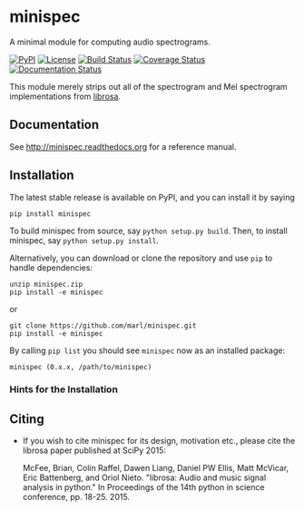 minispec
=======
A minimal module for computing audio spectrograms.

[![PyPI](https://img.shields.io/pypi/v/minispec.svg)](https://pypi.python.org/pypi/minispec)
[![License](https://img.shields.io/pypi/l/minispec.svg)](https://github.com/marl/minispec/blob/master/LICENSE.md)
[![Build Status](https://travis-ci.org/marl/minispec.png?branch=master)](http://travis-ci.org/marl/minispec?branch=master)
[![Coverage Status](https://coveralls.io/repos/marl/minispec/badge.svg?branch=master)](https://coveralls.io/r/marl/minispec?branch=master)
[![Documentation Status](https://readthedocs.org/projects/minispec/badge/?version=latest)](http://minispec.readthedocs.org/en/latest/?badge=latest)

This module merely strips out all of the spectrogram and Mel spectrogram implementations from [librosa](https://github.com/librosa/librosa).



Documentation
-------------
See http://minispec.readthedocs.org for a reference manual.


Installation
------------

The latest stable release is available on PyPI, and you can install it by saying
```
pip install minispec
```

To build minispec from source, say `python setup.py build`.
Then, to install minispec, say `python setup.py install`.

Alternatively, you can download or clone the repository and use `pip` to handle dependencies:

```
unzip minispec.zip
pip install -e minispec
```
or
```
git clone https://github.com/marl/minispec.git
pip install -e minispec
```

By calling `pip list` you should see `minispec` now as an installed package:
```
minispec (0.x.x, /path/to/minispec)
```

### Hints for the Installation

Citing
------
- If you wish to cite minispec for its design, motivation etc., please cite the librosa paper
  published at SciPy 2015:

    McFee, Brian, Colin Raffel, Dawen Liang, Daniel PW Ellis, Matt McVicar, Eric Battenberg, and Oriol Nieto. "librosa: Audio and music signal analysis in python." In Proceedings of the 14th python in science conference, pp. 18-25. 2015.
